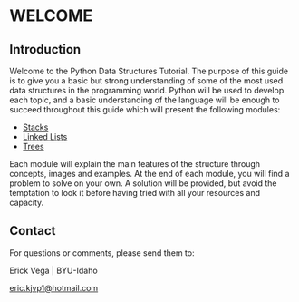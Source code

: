 # WELCOME

## Introduction

Welcome to the Python Data Structures Tutorial. The purpose of this guide is to give you a basic but strong understanding of some of the most used data structures in the programming world. Python will be used to develop each topic, and a basic understanding of the language will be enough to succeed throughout this guide which will present the following modules:

* [Stacks](1_stacks.md)
* [Linked Lists](2_linked_lists.md)
* [Trees](3_trees.md)

Each module will explain the main features of the structure through concepts, images and examples. At the end of each module, you will find a problem to solve on your own. A solution will be provided, but avoid the temptation to look it before having tried with all your resources and capacity.

## Contact

For questions or comments, please send them to:

Erick Vega | BYU-Idaho

eric.kjvp1@hotmail.com
